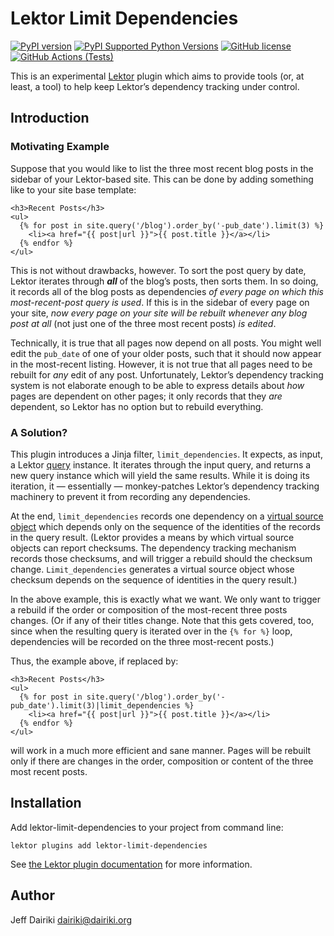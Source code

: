 # Lektor Limit Dependencies

[![PyPI version](https://img.shields.io/pypi/v/lektor-limit-dependencies.svg)](https://pypi.org/project/lektor-limit-dependencies/)
[![PyPI Supported Python Versions](https://img.shields.io/pypi/pyversions/lektor-limit-dependencies.svg)](https://pypi.python.org/pypi/lektor-limit-dependencies/)
[![GitHub license](https://img.shields.io/github/license/dairiki/lektor-limit-dependencies)](https://github.com/dairiki/lektor-limit-dependencies/blob/master/LICENSE)
[![GitHub Actions (Tests)](https://github.com/dairiki/lektor-limit-dependencies/workflows/Tests/badge.svg)](https://github.com/dairiki/lektor-limit-dependencies)


This is an experimental [Lektor][] plugin which aims to provide tools (or,
at least, a tool) to help keep Lektor’s dependency tracking under
control.

[lektor]: <https://www.getlektor.com/>


## Introduction

### Motivating Example

Suppose that you would like to list the three most recent blog posts
in the sidebar of your Lektor-based site.  This can be done by adding
something like to your site base template:

```html+jinja
<h3>Recent Posts</h3>
<ul>
  {% for post in site.query('/blog').order_by('-pub_date').limit(3) %}
    <li><a href="{{ post|url }}">{{ post.title }}</a></li>
  {% endfor %}
</ul>
```

This is not without drawbacks, however.  To sort the post query by
date, Lektor iterates through ***all*** of the blog’s posts, then sorts
them.  In so doing, it records all of the blog posts as dependencies
*of every page on which this most-recent-post query is used*.  If this
is in the sidebar of every page on your site, *now every page on your
site will be rebuilt whenever any blog post at all* (not just one of
the three most recent posts) *is edited*.

Technically, it is true that all pages now depend on all posts.  You
might well edit the `pub_date` of one of your older posts, such that
it should now appear in the most-recent listing.  However, it is not
true that all pages need to be rebuilt for *any* edit of any post.
Unfortunately, Lektor’s dependency tracking system is not elaborate
enough to be able to express details about *how* pages are
dependent on other pages; it only records that they *are*
dependent, so Lektor has no option but to rebuild everything.

### A Solution?

This plugin introduces a Jinja filter, `limit_dependencies`.  It
expects, as input, a Lektor [query][] instance.  It iterates through the
input query, and returns a new query instance which will yield the
same results.  While it is doing its iteration, it — essentially —
monkey-patches Lektor’s dependency tracking machinery to prevent it
from recording any dependencies.

At the end, `limit_dependencies` records one dependency on a [virtual
source object][virtual] which depends only on the sequence of the identities
of the records in the query result.  (Lektor provides a means by which
virtual source objects can report checksums.  The
dependency tracking mechanism records those checksums, and will
trigger a rebuild should the checksum change.  `Limit_dependencies`
generates a virtual source object whose checksum depends on the
sequence of identities in the query result.)

In the above example, this is exactly what we want.  We only want to
trigger a rebuild if the order or composition of the most-recent three
posts changes.  (Or if any of their titles change.  Note that this
gets covered, too, since when the resulting query is iterated over in
the `{% for %}` loop, dependencies will be recorded on the three
most-recent posts.)

Thus, the example above, if replaced by:

```html+jinja
<h3>Recent Posts</h3>
<ul>
  {% for post in site.query('/blog').order_by('-pub_date').limit(3)|limit_dependencies %}
    <li><a href="{{ post|url }}">{{ post.title }}</a></li>
  {% endfor %}
</ul>
```

will work in a much more efficient and sane manner.  Pages will be
rebuilt only if there are changes in the order, composition or content
of the three most recent posts.


[virtual]: <https://www.getlektor.com/docs/api/db/obj/#virtual-source-objects>
    "Lektor documentation on Virtual Source Objects"

[query]: <https://www.getlektor.com/docs/api/db/query/>
    "Lektor documentation on the Query class"

## Installation

Add lektor-limit-dependencies to your project from command line:

```
lektor plugins add lektor-limit-dependencies
```

See [the Lektor plugin documentation][plugins] for more information.

[plugins]: <https://www.getlektor.com/docs/plugins/>

## Author

Jeff Dairiki <dairiki@dairiki.org>
